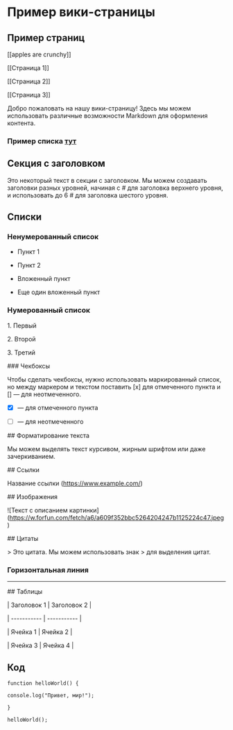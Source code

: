 # Пример вики-страницы

## Пример страниц

[[apples are crunchy]]

[[Страница 1]]

[[Страница 2]]

[[Страница 3]]

Добро пожаловать на нашу вики-страницу! Здесь мы можем использовать различные возможности Markdown для оформления контента.

### Пример списка [тут](https://github.com/Vladislav-ff/wiki-test/blob/main/%D0%9F%D1%80%D0%B8%D0%BC%D0%B5%D1%80%20%D0%B2%D0%B8%D0%BA%D0%B8-%D1%81%D1%82%D1%80%D0%B0%D0%BD%D0%B8%D1%86%D1%8B.md#%D0%BD%D1%83%D0%BC%D0%B5%D1%80%D0%BE%D0%B2%D0%B0%D0%BD%D0%BD%D1%8B%D0%B9-%D1%81%D0%BF%D0%B8%D1%81%D0%BE%D0%BA)

## Секция с заголовком

Это некоторый текст в секции с заголовком. Мы можем создавать заголовки разных уровней, начиная с # для заголовка верхнего уровня, и использовать до 6 # для заголовка шестого уровня.

## Списки

### Ненумерованный список

- Пункт 1

- Пункт 2

- Вложенный пункт

- Еще один вложенный пункт

### Нумерованный список

1\. Первый

2\. Второй

3\. Третий

\### Чекбоксы

Чтобы сделать чекбоксы, нужно использовать маркированный список, но между маркером и текстом поставить \[x\] для отмеченного пункта и \[\] — для неотмеченного.

- [x]   — для отмеченного пункта

- [ ]  — для неотмеченного

\## Форматирование текста

Мы можем выделять текст курсивом, жирным шрифтом или даже зачеркиванием.

\## Ссылки

Название ссылки (<https://www.example.com/>)

\## Изображения

!\[Текст с описанием картинки\](<https://w.forfun.com/fetch/a6/a609f352bbc5264204247b1125224c47.jpeg>)

\## Цитаты

\> Это цитата. Мы можем использовать знак > для выделения цитат.

###  Горизонтальная линия

---

\## Таблицы

| Заголовок 1 | Заголовок 2 |

| ----------- | ----------- |

| Ячейка 1    | Ячейка 2    |

| Ячейка 3    | Ячейка 4    |

## Код

`function helloWorld() {`

`console.log("Привет, мир!");`

`}`

`helloWorld();`